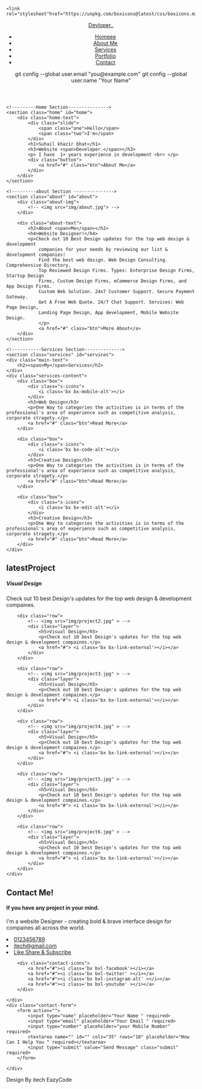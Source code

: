 <!DOCTYPE html>
<html>

<head>
	<meta charset="utf-8">
	<meta name="viewport" content="width=device-width, initial-scale=1">
	<title>Responsive Portfolio Website</title>
	<!---custom css link---->
	<link rel="stylesheet" type="text/css" href="css/style.css">

	<link rel="stylesheet"href="https://unpkg.com/boxicons@latest/css/boxicons.min.css">
</head>
<body>
	<!------Header Section------>
	<header>
		<a href="#" class="logo">Devlo<span>pe</span>r..</a>
		<ul class="navlist">
			<li><a href="#home" class="active">Homeee</a></li>
			<li><a href="#about">About Me</a></li>
			<li><a href="#services">Services</a></li>
			<li><a href="#portfolio">Portfolio</a></li>
			<li><a href="#contact">Contact</a></li>
		</ul>
		<div class="bx bx-menu" id="menu-icon"></div>
		git config --global user.email "you@example.com"
  git config --global user.name "Your Name"
	</header>

	<!---------Home Section--------------->
	<section class="home" id="home">
		<div class="home-text">
			<div class="slide">
				<span class="one">Hello</span>
				<span class="two">I'm</span>
			</div>
			<h1>Suhail khazir bhat</h1>
			<h3>Website <span>Developer.</span></h3>
			<p> I have  1+ years experience in development <br> </p>
			<div class="button">
				<a href="#" class="btn">About Me</a>
			</div>
		</div>
	</section>

	<!---------about Section --------------->
	<section class="about" id="about">
		<div class="about-img">
			<!-- <img src="img/about.jpg"> -->
		</div>

		<div class="about-text">
			<h2>About <span>Me</span></h2>
			<h4>Website Designer!</h4>
			<p>Check out 10 Best Design updates for the top web design & development 
				companies for your needs by reviewing our list & development companies! 
				Find the best web design. Web Design Consulting. Comprehensive Directory. 
				Top Reviewed Design Firms. Types: Enterprise Design Firms, Startup Design 
				Firms, Custom Design Firms, eCommerce Design Firms, and App Design Firms. 
				Custom Web Solution. 24x7 Customer Support. Secure Payment Gateway. 
				Get A Free Web Quote. 24/7 Chat Support. Services: Web Page Design, 
				Landing Page Design, App development, Mobile Website Design.
				</p>
				<a href="#" class="btn">More About</a>
		</div>
	</section>

	<!-----------Services Section-------------->
	<section class="services" id="services">
	<div class="main-text">
		<h2><span>My</span>Services</h2>
	</div>
	<div class="services-content">
		<div class="box">
			<div class="s-icons">
				<i class='bx bx-mobile-alt'></i>
			</div>
			<h3>Web Design</h3>
			<p>One Way to categories the activities is in terms of the professional's area of experience such as competitive analysis, corporate stragety.</p>
			<a href="#" class="btn">Read More</a>
		</div>

		<div class="box">
			<div class="s-icons">
				<i class='bx bx-code-alt'></i>
			</div>
			<h3>Creative Design</h3>
			<p>One Way to categories the activities is in terms of the professional's area of experience such as competitive analysis, corporate stragety.</p>
			<a href="#" class="btn">Read More</a>
		</div>

		<div class="box">
			<div class="s-icons">
				<i class='bx bx-edit-alt'></i>
			</div>
			<h3>Creative Design</h3>
			<p>One Way to categories the activities is in terms of the professional's area of experience such as competitive analysis, corporate stragety.</p>
			<a href="#" class="btn">Read More</a>
		</div>
	</div>

</section>

<!-----------Portfolio Section--------------->
<section class="portfolio" id="portfolio">
	<div class="main-text">
		<h2><span>latest</span>Project</h2>
	</div>
	<div class="portfolio-content">
		<div class="row">
			<!-- <img src="img/project1.jpg" > -->
			<div class="layer">
				<h5>Visual Design</h5>
				<p>Check out 10 best Design's updates for the top web design & development compaines.</p>
				<a href="#"> <i class='bx bx-link-external'></i></a>
			</div>
		</div>

		<div class="row">
			<!-- <img src="img/project2.jpg" > -->
			<div class="layer">
				<h5>Visual Design</h5>
				<p>Check out 10 best Design's updates for the top web design & development compaines.</p>
				<a href="#"> <i class='bx bx-link-external'></i></a>
			</div>
		</div>

		<div class="row">
			<!-- <img src="img/project3.jpg" > -->
			<div class="layer">
				<h5>Visual Design</h5>
				<p>Check out 10 best Design's updates for the top web design & development compaines.</p>
				<a href="#"> <i class='bx bx-link-external'></i></a>
			</div>
		</div>

		<div class="row">
			<!-- <img src="img/project4.jpg" > -->
			<div class="layer">
				<h5>Visual Design</h5>
				<p>Check out 10 best Design's updates for the top web design & development compaines.</p>
				<a href="#"> <i class='bx bx-link-external'></i></a>
			</div>
		</div>

		<div class="row">
			<!-- <img src="img/project5.jpg" > -->
			<div class="layer">
				<h5>Visual Design</h5>
				<p>Check out 10 best Design's updates for the top web design & development compaines.</p>
				<a href="#"> <i class='bx bx-link-external'></i></a>
			</div>
		</div>

		<div class="row">
			<!-- <img src="img/project6.jpg" > -->
			<div class="layer">
				<h5>Visual Design</h5>
				<p>Check out 10 best Design's updates for the top web design & development compaines.</p>
				<a href="#"> <i class='bx bx-link-external'></i></a>
			</div>
		</div>
	</div>

</section>

<!------------------Contact section------------>
<section class="contact" id="contact">
	<div class="contact-text">
		<h2>Contact <span>Me!</span></h2>
		<h4>If you have any project in your mind.</h4>
		<p>I'm a website Designer - creating bold & brave interface design for compaines all across the world.</p>
		<div class="list">
			<li><a href="#">0123456789</a></li>
			<li><a href="#">itech@gmail.com</a></li>
			<li><a href="#">Like Share & Subscribe</a></li>
		</div>

		<div class="contact-icons">
			<a href="#"><i class='bx bxl-facebook'></i></a>
			<a href="#"><i class='bx bxl-twitter' ></i></a>
			<a href="#"><i class='bx bxl-instagram-alt' ></i></a>
			<a href="#"><i class='bx bxl-youtube' ></i></a>
		</div>

	</div>
	<div class="contact-form">
		<form action="">
			<input type="name" placeholder="Your Name " required>
			<input type="email" placeholder="Your Email " required>
			<input type="number" placeholder="your Mobile Number" required>
			<textarea name="" id="" cols="35" rows="10" placeholder="How Can I Help You " required></textarea>
			<input type="submit" value="Send Message" class="submit" required>
		</form>

	</div>
</section>

<!---------End Section---------->
<section class="end">
	<div class="last-text">
		<p>Design By itech EazyCode</p>
	</div>
	<div class="top">
		<a href="#home"><i class='bx bx-up-arrow-alt' ></i></a>
	</div>
</section>

</body>

</html>
